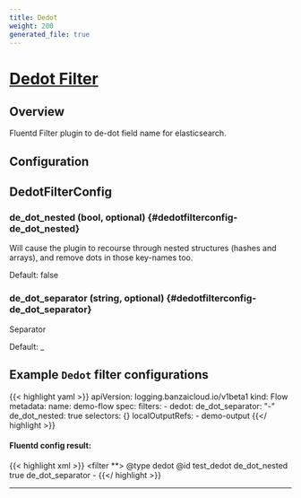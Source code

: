 ```yaml
---
title: Dedot
weight: 200
generated_file: true
---
```


# [Dedot Filter](https://github.com/lunardial/fluent-plugin-dedot_filter)
## Overview
 Fluentd Filter plugin to de-dot field name for elasticsearch.

## Configuration
## DedotFilterConfig

### de_dot_nested (bool, optional) {#dedotfilterconfig-de_dot_nested}

Will cause the plugin to recourse through nested structures (hashes and arrays), and remove dots in those key-names too.

Default: false

### de_dot_separator (string, optional) {#dedotfilterconfig-de_dot_separator}

Separator

Default: _



## Example `Dedot` filter configurations
{{< highlight yaml >}}
apiVersion: logging.banzaicloud.io/v1beta1
kind: Flow
metadata:
  name: demo-flow
spec:
  filters:
    - dedot:
        de_dot_separator: "-"
        de_dot_nested: true
  selectors: {}
  localOutputRefs:
    - demo-output
{{</ highlight >}}


#### Fluentd config result:

{{< highlight xml >}}
<filter **>
  @type dedot
  @id test_dedot
  de_dot_nested true
  de_dot_separator -
</filter>
{{</ highlight >}}


---
